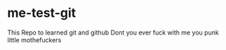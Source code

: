 # me-test-git
This Repo to learned git and github
Dont you ever fuck with me you punk little mothefuckers